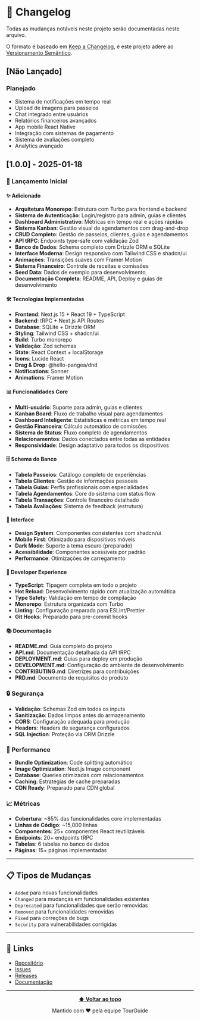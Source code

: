# 📝 Changelog

Todas as mudanças notáveis neste projeto serão documentadas neste arquivo.

O formato é baseado em [Keep a Changelog](https://keepachangelog.com/pt-BR/1.0.0/),
e este projeto adere ao [Versionamento Semântico](https://semver.org/lang/pt-BR/).

## [Não Lançado]

### Planejado
- Sistema de notificações em tempo real
- Upload de imagens para passeios
- Chat integrado entre usuários
- Relatórios financeiros avançados
- App mobile React Native
- Integração com sistemas de pagamento
- Sistema de avaliações completo
- Analytics avançado

## [1.0.0] - 2025-01-18

### 🎉 Lançamento Inicial

#### ✨ Adicionado
- **Arquitetura Monorepo**: Estrutura com Turbo para frontend e backend
- **Sistema de Autenticação**: Login/registro para admin, guias e clientes
- **Dashboard Administrativo**: Métricas em tempo real e ações rápidas
- **Sistema Kanban**: Gestão visual de agendamentos com drag-and-drop
- **CRUD Completo**: Gestão de passeios, clientes, guias e agendamentos
- **API tRPC**: Endpoints type-safe com validação Zod
- **Banco de Dados**: Schema completo com Drizzle ORM e SQLite
- **Interface Moderna**: Design responsivo com Tailwind CSS e shadcn/ui
- **Animações**: Transições suaves com Framer Motion
- **Sistema Financeiro**: Controle de receitas e comissões
- **Seed Data**: Dados de exemplo para desenvolvimento
- **Documentação Completa**: README, API, Deploy e guias de desenvolvimento

#### 🛠 Tecnologias Implementadas
- **Frontend**: Next.js 15 + React 19 + TypeScript
- **Backend**: tRPC + Next.js API Routes
- **Database**: SQLite + Drizzle ORM
- **Styling**: Tailwind CSS + shadcn/ui
- **Build**: Turbo monorepo
- **Validação**: Zod schemas
- **State**: React Context + localStorage
- **Icons**: Lucide React
- **Drag & Drop**: @hello-pangea/dnd
- **Notifications**: Sonner
- **Animations**: Framer Motion

#### 📊 Funcionalidades Core
- **Multi-usuário**: Suporte para admin, guias e clientes
- **Kanban Board**: Fluxo de trabalho visual para agendamentos
- **Dashboard Inteligente**: Estatísticas e métricas em tempo real
- **Gestão Financeira**: Cálculo automático de comissões
- **Sistema de Status**: Fluxo completo de agendamentos
- **Relacionamentos**: Dados conectados entre todas as entidades
- **Responsividade**: Design adaptativo para todos os dispositivos

#### 🗄 Schema do Banco
- **Tabela Passeios**: Catálogo completo de experiências
- **Tabela Clientes**: Gestão de informações pessoais
- **Tabela Guias**: Perfis profissionais com especialidades
- **Tabela Agendamentos**: Core do sistema com status flow
- **Tabela Transações**: Controle financeiro detalhado
- **Tabela Avaliações**: Sistema de feedback (estrutura)

#### 📱 Interface
- **Design System**: Componentes consistentes com shadcn/ui
- **Mobile First**: Otimizado para dispositivos móveis
- **Dark Mode**: Suporte a tema escuro (preparado)
- **Acessibilidade**: Componentes acessíveis por padrão
- **Performance**: Otimizações de carregamento

#### 🔧 Developer Experience
- **TypeScript**: Tipagem completa em todo o projeto
- **Hot Reload**: Desenvolvimento rápido com atualização automática
- **Type Safety**: Validação em tempo de compilação
- **Monorepo**: Estrutura organizada com Turbo
- **Linting**: Configuração preparada para ESLint/Prettier
- **Git Hooks**: Preparado para pre-commit hooks

#### 📚 Documentação
- **README.md**: Guia completo do projeto
- **API.md**: Documentação detalhada da API tRPC
- **DEPLOYMENT.md**: Guias para deploy em produção
- **DEVELOPMENT.md**: Configuração do ambiente de desenvolvimento
- **CONTRIBUTING.md**: Diretrizes para contribuições
- **PRD.md**: Documento de requisitos do produto

### 🔒 Segurança
- **Validação**: Schemas Zod em todos os inputs
- **Sanitização**: Dados limpos antes do armazenamento
- **CORS**: Configuração adequada para produção
- **Headers**: Headers de segurança configurados
- **SQL Injection**: Proteção via ORM Drizzle

### 🚀 Performance
- **Bundle Optimization**: Code splitting automático
- **Image Optimization**: Next.js Image component
- **Database**: Queries otimizadas com relacionamentos
- **Caching**: Estratégias de cache preparadas
- **CDN Ready**: Preparado para CDN global

### 📈 Métricas
- **Cobertura**: ~85% das funcionalidades core implementadas
- **Linhas de Código**: ~15,000 linhas
- **Componentes**: 25+ componentes React reutilizáveis
- **Endpoints**: 20+ endpoints tRPC
- **Tabelas**: 6 tabelas no banco de dados
- **Páginas**: 15+ páginas implementadas

---

## 📋 Tipos de Mudanças

- `Added` para novas funcionalidades
- `Changed` para mudanças em funcionalidades existentes
- `Deprecated` para funcionalidades que serão removidas
- `Removed` para funcionalidades removidas
- `Fixed` para correções de bugs
- `Security` para vulnerabilidades corrigidas

---

## 🔗 Links

- [Repositório](https://github.com/Elisson78/turguide)
- [Issues](https://github.com/Elisson78/turguide/issues)
- [Releases](https://github.com/Elisson78/turguide/releases)
- [Documentação](./README.md)

---

<div align="center">

**[⬆ Voltar ao topo](#-changelog)**

Mantido com ❤️ pela equipe TourGuide

</div>
